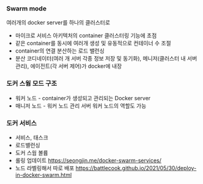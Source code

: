 ### Swarm mode
여러개의 docker server를 하나의 클러스터로
- 마이크로 서비스 아키텍처의 container 클러스터링 기능에 초점
- 같은 container를 동시에 여러개 생성 및 유동적으로 컨테이너 수 조절
- container의 연결 분산하는 로드 밸런싱
- 분산 코디네이터(여러 개 서버 각종 정보 저장 및 동기화), 
  메니저(클러스터 내 서버 관리), 에이전트(각 서버 제어)가 docker에 내장
### 도커 스웜 모드 구조
- 워커 노드 - container가 생성되고 관리되는 Docker server
- 매니저 노드 - 워커 노드 관리 서버
  워커 노드의 역할도 가능
### 도커 서비스
- 서비스, 태스크
- 로드밸런싱
- 도커 스웜 볼륨
- 롤링 업데이트
  https://seongjin.me/docker-swarm-services/
- 노드 라벨링해서 따로 배포
  https://battlecook.github.io/2021/05/30/deploy-in-docker-swarm.html